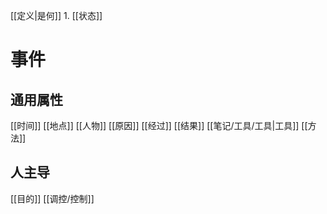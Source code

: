 [[定义|是何]]
	1. [[状态]]

# 事件
## 通用属性
[[时间]]
[[地点]]
[[人物]]
[[原因]]
[[经过]]
[[结果]]
[[笔记/工具/工具|工具]]
[[方法]]
## 人主导
[[目的]]
[[调控/控制]]








